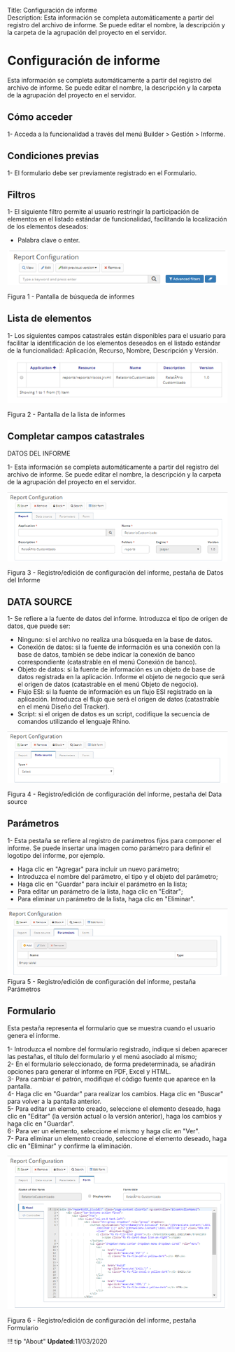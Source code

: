 Title: Configuración de informe    
Description: Esta información se completa automáticamente a partir del registro del archivo de informe. Se puede editar el nombre, la descripción y la carpeta de la agrupación del proyecto en el servidor.   

# Configuración de informe 

Esta información se completa automáticamente a partir del registro del archivo de informe. Se puede editar el nombre, la descripción y la carpeta de la agrupación del proyecto en el servidor.   

## Cómo acceder

1- Acceda a la funcionalidad a través del menú Builder > Gestión > Informe.

## Condiciones previas

1- El formulario debe ser previamente registrado en el Formulario. 

## Filtros 

1- El siguiente filtro permite al usuario restringir la participación de elementos en el listado estándar de funcionalidad, facilitando la localización de los elementos deseados:   

- Palabra clave o enter.    

![Screenshot](images/Report-setup-fig01.png)

Figura 1 - Pantalla de búsqueda de informes     

## Lista de elementos 

1- Los siguientes campos catastrales están disponibles para el usuario para facilitar la identificación de los elementos deseados en el listado estándar de la funcionalidad: Aplicación, Recurso, Nombre, Descripción y Versión.  

![Screenshot](images/Report-setup-fig02.png) 

Figura 2 - Pantalla de la lista de informes    

## Completar campos catastrales  

DATOS DEL INFORME

1- Esta información se completa automáticamente a partir del registro del archivo de informe. Se puede editar el nombre, la descripción y la carpeta de la agrupación del proyecto en el servidor.    

![Screenshot](images/Report-setup-fig03.png) 

Figura 3 - Registro/edición de configuración del informe, pestaña de Datos del Informe    

## DATA SOURCE

1- Se refiere a la fuente de datos del informe. Introduzca el tipo de origen de datos, que puede ser:   

- Ninguno: si el archivo no realiza una búsqueda en la base de datos.    
- Conexión de datos: si la fuente de información es una conexión con la base de datos, también se debe indicar la conexión de banco correspondiente (catastrable en el menú Conexión de banco).   
- Objeto de datos: si la fuente de información es un objeto de base de datos registrada en la aplicación. Informe el objeto de negocio que será el origen de datos (catastrable en el menú Objeto de negocio).    
- Flujo ESI: si la fuente de información es un flujo ESI registrado en la aplicación. Introduzca el flujo que será el origen de datos (catastrable en el menú Diseño del Tracker).    
- Script: si el origen de datos es un script, codifique la secuencia de comandos utilizando el lenguaje Rhino.    

![Screenshot](images/Report-setup-fig04.png) 

Figura 4 - Registro/edición de configuración del informe, pestaña del Data source    

## Parámetros 

1- Esta pestaña se refiere al registro de parámetros fijos para componer el informe. Se puede insertar una imagen como parámetro para definir el logotipo del informe, por ejemplo.   

- Haga clic en "Agregar" para incluir un nuevo parámetro;    
- Introduzca el nombre del parámetro, el tipo y el objeto del parámetro;   
- Haga clic en "Guardar" para incluir el parámetro en la lista;  
- Para editar un parámetro de la lista, haga clic en "Editar";   
- Para eliminar un parámetro de la lista, haga clic en "Eliminar".  

![Screenshot](images/Report-setup-fig05.png) 
Figura 5 - Registro/edición de configuración del informe, pestaña Parámetros    

## Formulario 

Esta pestaña representa el formulario que se muestra cuando el usuario genera el informe.    

1- Introduzca el nombre del formulario registrado, indique si deben aparecer las pestañas, el título del formulario y el menú asociado al mismo;    
2- En el formulario seleccionado, de forma predeterminada, se añadirán opciones para generar el informe en PDF, Excel y HTML.    
3- Para cambiar el patrón, modifique el código fuente que aparece en la pantalla.  
4- Haga clic en "Guardar" para realizar los cambios. Haga clic en "Buscar" para volver a la pantalla anterior.   
5- Para editar un elemento creado, seleccione el elemento deseado, haga clic en "Editar" (la versión actual o la versión anterior), haga los cambios y haga clic en "Guardar".   
6- Para ver un elemento, seleccione el mismo y haga clic en "Ver".   
7- Para eliminar un elemento creado, seleccione el elemento deseado, haga clic en "Eliminar" y confirme la eliminación.    

![Screenshot](images/Report-setup-fig06.png) 

Figura 6 - Registro/edición de configuración del informe, pestaña Formulario  


!!! tip "About"
    <b>Updated:</b>11/03/2020
